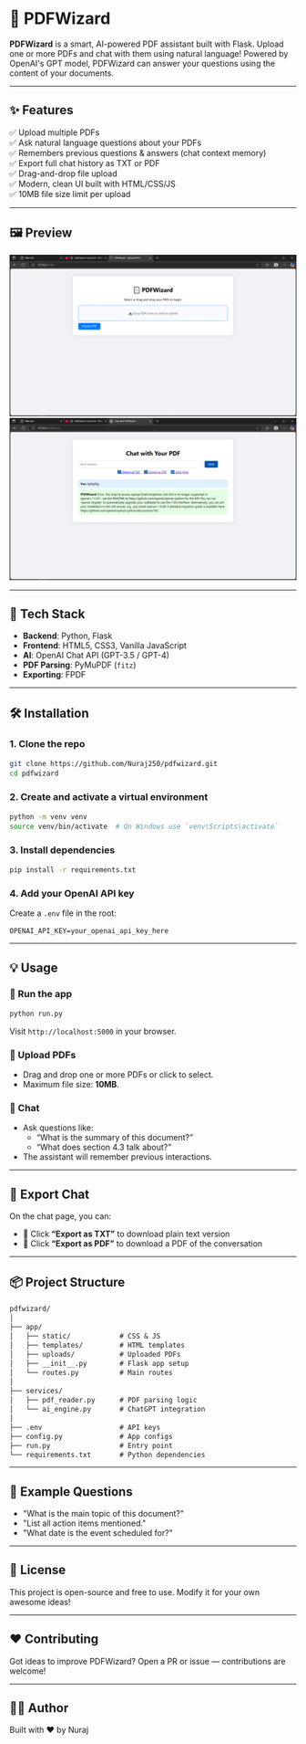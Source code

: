 # 📄 PDFWizard 

**PDFWizard** is a smart, AI-powered PDF assistant built with Flask. Upload one or more PDFs and chat with them using natural language! Powered by OpenAI's GPT model, PDFWizard can answer your questions using the content of your documents.

---

## ✨ Features

✅ Upload multiple PDFs  
✅ Ask natural language questions about your PDFs  
✅ Remembers previous questions & answers (chat context memory)  
✅ Export full chat history as TXT or PDF  
✅ Drag-and-drop file upload  
✅ Modern, clean UI built with HTML/CSS/JS  
✅ 10MB file size limit per upload  

---

## 🖼 Preview

![PDFWizard Screenshot](pdf.png)
![PDFWizard Screenshot](pdf2.png)

---

## 🚀 Tech Stack

- **Backend**: Python, Flask  
- **Frontend**: HTML5, CSS3, Vanilla JavaScript  
- **AI**: OpenAI Chat API (GPT-3.5 / GPT-4)  
- **PDF Parsing**: PyMuPDF (`fitz`)  
- **Exporting**: FPDF  

---

## 🛠️ Installation

### 1. Clone the repo

```bash
git clone https://github.com/Nuraj250/pdfwizard.git
cd pdfwizard
```

### 2. Create and activate a virtual environment

```bash
python -m venv venv
source venv/bin/activate  # On Windows use `venv\Scripts\activate`
```

### 3. Install dependencies

```bash
pip install -r requirements.txt
```

### 4. Add your OpenAI API key

Create a `.env` file in the root:

```
OPENAI_API_KEY=your_openai_api_key_here
```

---

## 💡 Usage

### 🔹 Run the app

```bash
python run.py
```

Visit `http://localhost:5000` in your browser.

### 🔹 Upload PDFs

- Drag and drop one or more PDFs or click to select.
- Maximum file size: **10MB**.

### 🔹 Chat

- Ask questions like:
  - “What is the summary of this document?”
  - “What does section 4.3 talk about?”
- The assistant will remember previous interactions.

---

## 📁 Export Chat

On the chat page, you can:

- 💬 Click **“Export as TXT”** to download plain text version
- 📄 Click **“Export as PDF”** to download a PDF of the conversation

---

## 📦 Project Structure

```
pdfwizard/
│
├── app/
│   ├── static/            # CSS & JS
│   ├── templates/         # HTML templates
│   ├── uploads/           # Uploaded PDFs
│   ├── __init__.py        # Flask app setup
│   └── routes.py          # Main routes
│
├── services/
│   ├── pdf_reader.py      # PDF parsing logic
│   └── ai_engine.py       # ChatGPT integration
│
├── .env                   # API keys
├── config.py              # App configs
├── run.py                 # Entry point
└── requirements.txt       # Python dependencies
```

---

## 🧠 Example Questions

- "What is the main topic of this document?"
- "List all action items mentioned."
- "What date is the event scheduled for?"

---

## 📄 License

This project is open-source and free to use. Modify it for your own awesome ideas!

---

## ❤️ Contributing

Got ideas to improve PDFWizard? Open a PR or issue — contributions are welcome!

---

## 👨‍💻 Author

Built with ❤️ by Nuraj
